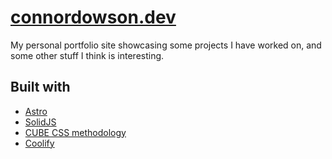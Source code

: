 # [connordowson.dev](https://connordowson.dev)

My personal portfolio site showcasing some projects I have worked on, and some other stuff I think is interesting.

## Built with

- [Astro](https://astro.build/)
- [SolidJS](https://www.solidjs.com/)
- [CUBE CSS methodology](https://cube.fyi/)
- [Coolify](https://www.coolify.io/)
